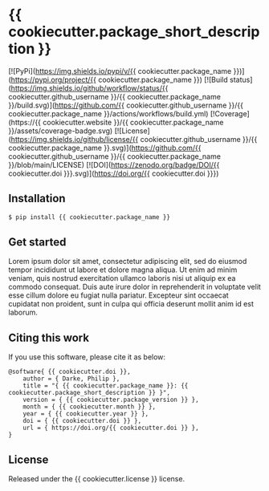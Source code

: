 # {{ cookiecutter.package_short_description }}

[![PyPi](https://img.shields.io/pypi/v/{{ cookiecutter.package_name }})](https://pypi.org/project/{{ cookiecutter.package_name }})
[![Build status](https://img.shields.io/github/workflow/status/{{ cookiecutter.github_username }}/{{ cookiecutter.package_name }}/build.svg)](https://github.com/{{ cookiecutter.github_username }}/{{ cookiecutter.package_name }}/actions/workflows/build.yml)
[!Coverage](https://{{ cookiecutter.website }}/{{ cookiecutter.package_name }}/assets/coverage-badge.svg)
[![License](https://img.shields.io/github/license/{{ cookiecutter.github_username }}/{{ cookiecutter.package_name }}.svg)](https://github.com/{{ cookiecutter.github_username }}/{{ cookiecutter.package_name }}/blob/main/LICENSE)
[![DOI](https://zenodo.org/badge/DOI/{{ cookiecutter.doi }}}.svg)](https://doi.org/{{ cookiecutter.doi }}})

## Installation

```bash
$ pip install {{ cookiecutter.package_name }}
```

## Get started

Lorem ipsum dolor sit amet, consectetur adipiscing elit, sed do eiusmod tempor incididunt ut labore et dolore magna aliqua. Ut enim ad minim veniam, quis nostrud exercitation ullamco laboris nisi ut aliquip ex ea commodo consequat. Duis aute irure dolor in reprehenderit in voluptate velit esse cillum dolore eu fugiat nulla pariatur. Excepteur sint occaecat cupidatat non proident, sunt in culpa qui officia deserunt mollit anim id est laborum.

## Citing this work

If you use this software, please cite it as below:

```
@software{ {{ cookiecutter.doi }},
    author = { Darke, Philip },
    title = "{ {{ cookiecutter.package_name }}: {{ cookiecutter.package_short_description }} }",
    version = { {{ cookiecutter.package_version }} },
    month = { {{ cookiecutter.month }} },
    year = { {{ cookiecutter.year }} },
    doi = { {{ cookiecutter.doi }} },
    url = { https://doi.org/{{ cookiecutter.doi }} },
}
```

## License

Released under the {{ cookiecutter.license }} license.
